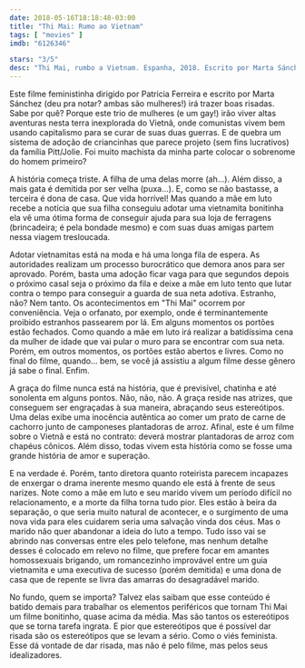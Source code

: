 ```yaml
---
date: 2018-05-16T18:18:48-03:00
title: "Thi Mai: Rumo ao Vietnam"
tags: [ "movies" ]
imdb: "6126346"

stars: "3/5"
desc: "Thi Mai, rumbo a Vietnam. Espanha, 2018. Escrito por Marta Sánchez, dirigido por Patricia Ferreira. Com Carmen Machi, Adriana Ozores, Aitana Sánchez-Gijón."
---
```

Este filme feministinha dirigido por Patricia Ferreira e escrito por Marta Sánchez (deu pra notar? ambas são mulheres!) irá trazer boas risadas. Sabe por quê? Porque este trio de mulheres (e um gay!) irão viver altas aventuras nesta terra inexplorada do Vietnã, onde comunistas vivem bem usando capitalismo para se curar de suas duas guerras. E de quebra um sistema de adoção de criancinhas que parece projeto (sem fins lucrativos) da família Pitt/Jolie. Foi muito machista da minha parte colocar o sobrenome do homem primeiro?

A história começa triste. A filha de uma delas morre (ah...). Além disso, a mais gata é demitida por ser velha (puxa...). E, como se não bastasse, a terceira é dona de casa. Que vida horrível! Mas quando a mãe em luto recebe a notícia que sua filha conseguiu adotar uma vietnamita bonitinha ela vê uma ótima forma de conseguir ajuda para sua loja de ferragens (brincadeira; é pela bondade mesmo) e com suas duas amigas partem nessa viagem tresloucada.

Adotar vietnamitas está na moda e há uma longa fila de espera. As autoridades realizam um processo burocrático que demora anos para ser aprovado. Porém, basta uma adoção ficar vaga para que segundos depois o próximo casal seja o próximo da fila e deixe a mãe em luto tento que lutar contra o tempo para conseguir a guarda de sua neta adotiva. Estranho, não? Nem tanto. Os acontecimentos em "Thi Mai" ocorrem por conveniência. Veja o orfanato, por exemplo, onde é terminantemente proibido estranhos passearem por lá. Em alguns momentos os portões estão fechados. Como quando a mãe em luto irá realizar a batidíssima cena da mulher de idade que vai pular o muro para se encontrar com sua neta. Porém, em outros momentos, os portões estão abertos e livres. Como no final do filme, quando... bem, se você já assistiu a algum filme desse gênero já sabe o final. Enfim.

A graça do filme nunca está na história, que é previsível, chatinha e até sonolenta em alguns pontos. Não, não, não. A graça reside nas atrizes, que conseguem ser engraçadas à sua maneira, abraçando seus estereótipos. Uma delas exibe uma inocência autêntica ao comer um prato de carne de cachorro junto de camponeses plantadoras de arroz. Afinal, este é um filme sobre o Vietnã e está no contrato: deverá mostrar plantadoras de arroz com chapéus cônicos. Além disso, todas vivem esta história como se fosse uma grande história de amor e superação. 

E na verdade é. Porém, tanto diretora quanto roteirista parecem incapazes de enxergar o drama inerente mesmo quando ele está à frente de seus narizes. Note como a mãe em luto e seu marido vivem um período difícil no relacionamento, e a morte da filha torna tudo pior. Eles estão à beira da separação, o que seria muito natural de acontecer, e o surgimento de uma nova vida para eles cuidarem seria uma salvação vinda dos céus. Mas o marido não quer abandonar a ideia do luto a tempo. Tudo isso vai se abrindo nas conversas entre eles pelo telefone, mas nenhum detalhe desses é colocado em relevo no filme, que prefere focar em amantes homossexuais brigando, um romancezinho improvável entre um guia vietnamita e uma executiva de sucesso (porém demitida) e uma dona de casa que de repente se livra das amarras do desagradável marido.

No fundo, quem se importa? Talvez elas saibam que esse conteúdo é batido demais para trabalhar os elementos periféricos que tornam Thi Mai um filme bonitinho, quase acima da média. Mas são tantos os estereótipos que se torna tarefa ingrata. E pior que estereótipos que é possível dar risada são os estereótipos que se levam a sério. Como o viés feminista. Esse dá vontade de dar risada, mas não é pelo filme, mas pelos seus idealizadores.
